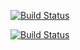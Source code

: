 [![Build Status](https://img.shields.io/endpoint.svg?url=https%3A%2F%2Factions-badge.atrox.dev%2Ffinderings%2FDualBoot%2Fbadge%3Fref%3Ddevelop&style=flat)](https://actions-badge.atrox.dev/finderings/DualBoot/goto?ref=develop)

[![Build Status](https://img.shields.io/endpoint.svg?url=https%3A%2F%2Factions-badge.atrox.dev%2Ffinderings%2FDualBoot%2Fbadge%3Fref%3Dfeature%252Fgithub_actions&style=flat)](https://actions-badge.atrox.dev/finderings/DualBoot/goto?ref=feature%2Fgithub_actions)